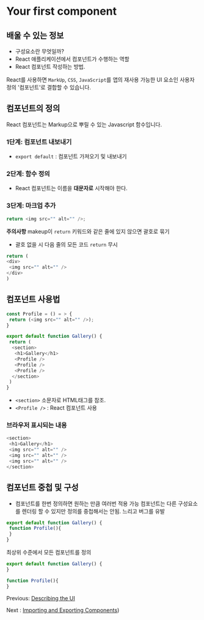 # Your first component

## 배울 수 있는 정보

- 구성요소란 무엇일까?
- React 애플리케이션에서 컴포넌트가 수행하는 역할
- React 컴포넌트 작성하는 방법.

React를 사용하면 `MarkUp`, `CSS`, `JavaScript`를 앱의 재사용 가능한 UI 요소인 사용자 정의 '컴포넌트'로 결합할 수 있습니다.

## 컴포넌트의 정의

React 컴포넌트는 Markup으로 뿌릴 수 있는 Javascript 함수입니다.

### 1단계: 컴포넌트 내보내기

- `export default` : 컴포넌트 가져오기 및 내보내기

### 2단계: 함수 정의

- React 컴포넌트는 이름을 **대문자로** 시작해야 한다.

### 3단계: 마크업 추가

```javascript
return <img src="" alt="" />;
```

**주의사항**
makeup이 `return` 키워드와 같은 줄에 있지 않으면 괄호로 묶기

- 괄호 없을 시 다음 줄의 모든 코드 `return` 무시

```javascript
return (
<div>
 <img src="" alt="" />
</div>
)
```

## 컴포넌트 사용법

```javascript
const Profile = () = > {
 return (<img src="" alt="" />);
}

export default function Gallery() {
 return (
  <section>
   <h1>Gallery</h1>
   <Profile />
   <Profile />
   <Profile />
  </section>
 )
} 
```

- `<section>` 소문자로 HTML태그를 참조.
- `<Profile />` : React 컴포넌트 사용

### 브라우저 표시되는 내용

```javascript
<section>
 <h1>Gallery</h1>
 <img src="" alt="" />
 <img src="" alt="" />
 <img src="" alt="" />
</section>
```

## 컴포넌트 중첩 및 구성

- 컴포넌트를 한번 정의하면 원하는 만큼 여러번 적용 가능
컴포넌트는 다른 구성요소를 렌더링 할 수 있지만 정의를 중첩해서는 안됨. 느리고 버그를 유발

```javascript
export default function Gallery() {
 function Profile(){
 }
}
```

최상위 수준에서 모든 컴포넌트를 정의

```javascript
export default function Gallery() {
}

function Profile(){
}
```

Previous: [Describing the UI](./004-%EB%A6%AC%EC%95%A1%ED%8A%B8%20Describing%20the%20UI.md)

Next : [Importing and Exporting Components](./006-%EB%A6%AC%EC%95%A1%ED%8A%B8%20Importing%20and%20exporting%20components.md))
